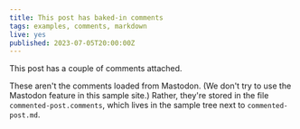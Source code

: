 ```yaml
---
title: This post has baked-in comments
tags: examples, comments, markdown
live: yes
published: 2023-07-05T20:00:00Z
---
```


This post has a couple of comments attached.

These aren't the comments loaded from Mastodon. (We don't try to use
the Mastodon feature in this sample site.) Rather, they're stored in
the file `commented-post.comments`, which lives in the sample tree
next to `commented-post.md`.
